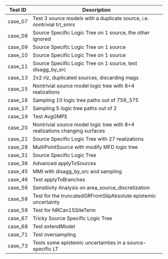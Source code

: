 | Test ID | Description                                                                |
|---------|----------------------------------------------------------------------------|
| case_07 | Test 3 source models with a duplicate source, i.e. nontrivial trt_smrs     |
| case_08 | Source Specific Logic Tree on 1 source, the other ignored                  |
| case_09 | Source Specific Logic Tree on 1 source                                     |
| case_10 | Source Specific Logic Tree on 1 source                                     |
| case_11 | Source Specific Logic Tree on 1 source, test disagg_by_src                 |
| case_13 | 2x2 rlz, duplicated sources, discarding mags                               |
| case_15 | Nontrivial source model logic tree with 8+4 realizations                   |
| case_16 | Sampling 10 logic tree paths out of 759_375                                |
| case_17 | Sampling 5 logic tree paths out of 2                                       |
| case_19 | Test AvgGMPE                                                               |
| case_20 | Nontrivial source model logic tree with 8+4 realizations changing surfaces |
| case_21 | Source Specific Logic Tree with 27 realizations                            |
| case_28 | MultiPointSource with modify MFD logic tree                                |
| case_31 | Source Specific Logic Tree                                                 |
| case_36 | Advanced applyToSources                                                    |
| case_45 | MMI with disagg_by_src and sampling                                        |
| case_46 | Test applyToBranches                                                       |
| case_56 | Sensitivity Analysis on area_source_discretization                         |
| case_58 | Test for the truncatedGRFromSlipAbsolute epistemic uncertainty             |
| case_59 | Test for NRCan15SiteTerm                                                   |
| case_67 | Tricky Source Specific Logic Tree                                          |
| case_68 | Test extendModel                                                           |
| case_71 | Test oversampling                                                          |
| case_73 | Tests some epistemic uncertainties in a source-specific LT                 |
